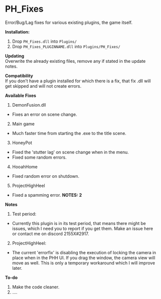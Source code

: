 # PH_Fixes

Error/Bug/Lag fixes for various existing plugins, the game itself.  

**Installation:**  
1. Drop `PH_Fixes.dll` into `Plugins/`  
2. Drop `PH_Fixes_PLUGINNAME.dll` into `Plugins/PH_Fixes/`  

**Updating**  
Overwrite the already existing files, remove any if stated in the update notes.  

**Compatibility**  
If you don't have a plugin installed for which there is a fix, that fix .dll will get skipped and will not create errors.  

**Available Fixes**  
1. DemonFusion.dll  
* Fixes an error on scene change.  
2. Main game  
* Much faster time from starting the .exe to the title scene.  
3. HoneyPot  
* Fixed the 'stutter lag' on scene change when in the menu.  
* Fixed some random errors.  
4. HooahHome  
* Fixed random error on shutdown.  
5. ProjectHighHeel  
* Fixed a spamming error. **NOTES: 2**  

**Notes**  
1. Test period:  
* Currently this plugin is in its test period, that means there might be issues, which I need you to report if you get them. Make an issue here or contact me on discord 2155X#2917.  
2. ProjectHighHeel:  
* The current 'errorfix' is disabling the execution of locking the camera in place when in the PHH UI. If you drag the window, the camera view will move as well. This is only a temporary workaround which I will improve later.  

**To-do**  
1. Make the code cleaner.  
2. ....  
